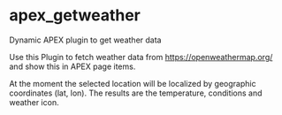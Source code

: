 # apex_getweather
Dynamic APEX plugin to get weather data

Use this Plugin to fetch weather data from https://openweathermap.org/ and show this in APEX page items.

At the moment the selected location will be localized by geographic coordinates (lat, lon). The results are the temperature, conditions and weather icon.
